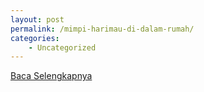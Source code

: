 ```yaml
---
layout: post
permalink: /mimpi-harimau-di-dalam-rumah/
categories:
    - Uncategorized
---
```


[Baca Selengkapnya](/06)